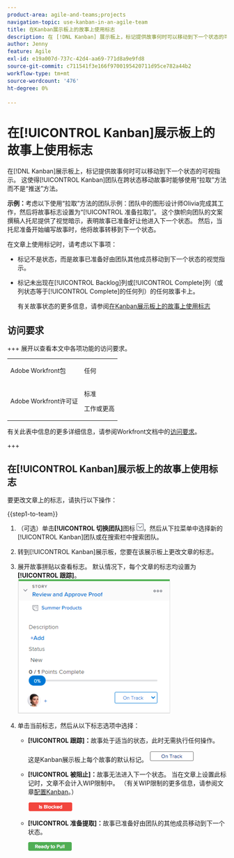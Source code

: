 ```yaml
---
product-area: agile-and-teams;projects
navigation-topic: use-kanban-in-an-agile-team
title: 在Kanban展示板上的故事上使用标志
description: 在 [!DNL Kanban] 展示板上，标记提供故事何时可以移动到下一个状态的可视指示。 这使得Kanban团队在跨状态移动故事时能够使用“拉取”方法而不是“推送”方法。
author: Jenny
feature: Agile
exl-id: e19a007d-737c-42d4-aa69-771d8a9e9fd8
source-git-commit: c711541f3e166f9700195420711d95ce782a44b2
workflow-type: tm+mt
source-wordcount: '476'
ht-degree: 0%

---
```


# 在[!UICONTROL Kanban]展示板上的故事上使用标志

在[!DNL Kanban]展示板上，标记提供故事何时可以移动到下一个状态的可视指示。 这使得[!UICONTROL Kanban]团队在跨状态移动故事时能够使用“拉取”方法而不是“推送”方法。

**示例：**&#x200B;考虑以下使用“拉取”方法的团队示例：团队中的图形设计师Olivia完成其工作，然后将故事标志设置为“[!UICONTROL 准备拉取]”。 这个旗帜向团队的文案撰稿人托尼提供了视觉暗示，表明故事已准备好让他进入下一个状态。 然后，当托尼准备开始编写故事时，他将故事转移到下一个状态。

在文章上使用标记时，请考虑以下事项：

* 标记不是状态，而是故事已准备好由团队其他成员移动到下一个状态的视觉指示。
* 标记未出现在[!UICONTROL Backlog]列或[!UICONTROL Complete]列（或列状态等于[!UICONTROL Complete]的任何列）的任何故事卡上。

  有关故事状态的更多信息，请参阅[在Kanban展示板上的故事上使用标志](#updating-the-status-of-stories-and-subtasks)

## 访问要求

+++ 展开以查看本文中各项功能的访问要求。

<table style="table-layout:auto"> 
 <col> 
 </col> 
 <col> 
 </col> 
 <tbody> 
  <tr> 
   <td role="rowheader">Adobe Workfront包</td> 
   <td> <p>任何</p> </td> 
  </tr> 
  <tr> 
   <td role="rowheader">Adobe Workfront许可证</td> 
   <td> <p>标准</p> 
   <p>工作或更高</p> </td> 
  </tr>
 </tbody> 
</table>

有关此表中信息的更多详细信息，请参阅Workfront文档中的[访问要求](/help/quicksilver/administration-and-setup/add-users/access-levels-and-object-permissions/access-level-requirements-in-documentation.md)。

+++

## 在[!UICONTROL Kanban]展示板上的故事上使用标志

要更改文章上的标志，请执行以下操作：

{{step1-to-team}}

1. （可选）单击&#x200B;**[!UICONTROL 切换团队]**&#x200B;图标![切换团队图标](assets/switch-team-icon.png)，然后从下拉菜单中选择新的[!UICONTROL Kanban]团队或在搜索栏中搜索团队。

1. 转到[!UICONTROL Kanban]展示板，您要在该展示板上更改文章的标志。
1. 展开故事拼贴以查看标志。
默认情况下，每个文章的标志均设置为&#x200B;**[!UICONTROL 跟踪]**。
   ![看板卡](assets/agile-storycard-kanban-2021-350x308.png)

1. 单击当前标志，然后从以下标志选项中选择：

   * **[!UICONTROL 跟踪]：**&#x200B;故事处于适当的状态，此时无需执行任何操作。

     这是Kanban展示板上每个故事的默认标记。
     ![kanban_flag_ontrack.png](assets/kanban-flag-ontrack.png)

   * **[!UICONTROL 被阻止]：**&#x200B;故事无法进入下一个状态。 当在文章上设置此标记时，文章不会计入WIP限制中。 （有关WIP限制的更多信息，请参阅文章[配置Kanban](../../agile/get-started-with-agile-in-workfront/configure-kanban.md)。）

     ![kanban_flag_blocked.png](assets/kanban-flag-blocked.png)

   * **[!UICONTROL 准备提取]：**&#x200B;故事已准备好由团队的其他成员移动到下一个状态。

     ![kanban_flag_ready.png](assets/kanban-flag-ready.png)
